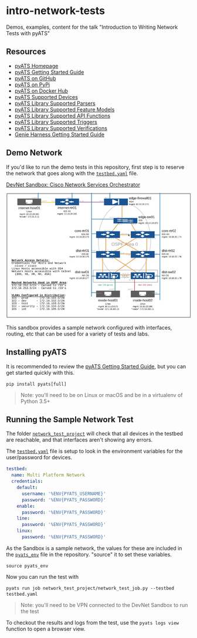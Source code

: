 # intro-network-tests
Demos, examples, content for the talk "Introduction to Writing Network Tests with pyATS"

## Resources 

* [pyATS Homepage](https://developer.cisco.com/pyats/)
* [pyATS Getting Started Guide](https://pubhub.devnetcloud.com/media/pyats-getting-started/docs/index.html#)
* [pyATS on GitHub](https://github.com/ciscoTestAutomation)
* [pyATS on PyPi](https://pypi.org/project/pyats/)
* [pyATS on Docker Hub](https://hub.docker.com/r/ciscotestautomation/pyats/)
* [pyATS Supported Devices](https://pubhub.devnetcloud.com/media/unicon/docs/user_guide/supported_platforms.html)
* [pyATS Library Supported Parsers](https://pubhub.devnetcloud.com/media/genie-feature-browser/docs/#/parsers)
* [pyATS Library Supported Feature Models](https://pubhub.devnetcloud.com/media/genie-feature-browser/docs/#/models)
* [pyATS Library Supported API Functions](https://pubhub.devnetcloud.com/media/genie-feature-browser/docs/#/apis)
* [pyATS Library Supported Triggers](https://pubhub.devnetcloud.com/media/genie-feature-browser/docs/#/triggers)
* [pyATS Library Supported Verifications](https://pubhub.devnetcloud.com/media/genie-feature-browser/docs/#/verifications)
* [Genie Harness Getting Started Guide](https://pubhub.devnetcloud.com/media/genie-docs/docs/cookbooks/harness.html)

## Demo Network

If you'd like to run the demo tests in this repository, first step is to reserve the network that goes along with the [`testbed.yaml`](testbed.yaml) file. 

[DevNet Sandbox: Cisco Network Services Orchestrator](https://devnetsandbox.cisco.com/RM/Diagram/Index/43964e62-a13c-4929-bde7-a2f68ad6b27c?diagramType=Topology)

![](demo-network-topology.jpg)

This sandbox provides a sample network configured with interfaces, routing, etc that can be used for a variety of tests and labs.  

## Installing pyATS 

It is recommended to review the [pyATS Getting Started Guide](https://pubhub.devnetcloud.com/media/pyats-getting-started/docs/index.html#), but you can get started quickly with this. 

```
pip install pyats[full]
```

> Note: you'll need to be on Linux or macOS and be in a virtualenv of Python 3.5+ 

## Running the Sample Network Test 

The folder [`network_test_project`](network_test_project) will check that all devices in the testbed are reachable, and that interfaces aren't showing any errors.  

The [`testbed.yaml`](testbed.yaml) file is setup to look in the environment variables for the user/password for devices.  

```yaml
testbed:
  name: Multi Platform Network
  credentials:
    default:
      username: '%ENV{PYATS_USERNAME}'
      password: '%ENV{PYATS_PASSWORD}'
    enable:
      password: '%ENV{PYATS_PASSWORD}'
    line:
      password: '%ENV{PYATS_PASSWORD}'
    linux: 
      password: '%ENV{PYATS_PASSWORD}'
```

As the Sandbox is a sample network, the values for these are included in the [`pyats_env`](pyats_env) file in the repository.  "source" it to set these variables. 

```
source pyats_env
```

Now you can run the test with

```
pyats run job network_test_project/network_test_job.py --testbed testbed.yaml
```

> Note: you'll need to be VPN connected to the DevNet Sandbox to run the test

To checkout the results and logs from the test, use the `pyats logs view` function to open a browser view.  